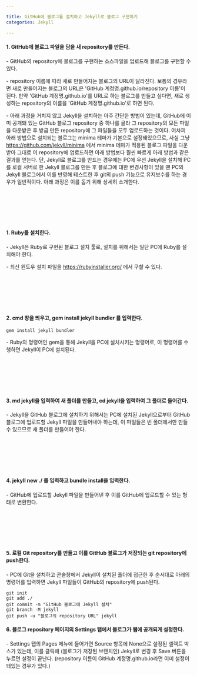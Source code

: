 ```yaml
---

title: GitHub에 블로그를 설치하고 Jekyll로 블로그 구현하기
categories: Jekyll

---
```



#### 1. GitHub에 블로그 파일을 담을 새 repository를 만든다.

\- GitHub의 repository에 블로그를 구현하는 소스파일을 업로드해 블로그를 구현할 수 있다. 

\- repository 이름에 따라 새로 만들어지는 블로그의 URL이 달라진다. 보통의 경우라면 새로 만들어지는 블로그의 URL은 'GitHub 계정명.github.io/repository 이름'이 된다. 만약 'GitHub 계정명.github.io'를 URL로 하는 블로그를 만들고 싶다면, 새로 생성하는 repository의 이름을 'GitHub 계정명.github.io'로 하면 된다.

\- 아래 과정을 거치지 않고 Jekyll을 설치하는 아주 간단한 방법이 있는데, GitHub에 이미 공개돼 있는 GitHub 블로그 repository 중 하나를 골라 그 repository의 모든 파일을 다운받은 후 방금 만든 repository에 그 파일들을 
모두 업로드하는 것이다. 어차피 아래 방법으로 설치되는 블로그는 minima 테마가 기본으로 설정돼있으므로, 사실 그냥 https://github.com/jekyll/minima 에서 minima 테마가 적용된 블로그 파일을 다운받아 
그대로 이 repository에 업로드하면 아래 방법보다 훨씬 빠르게 아래 방법과 같은 결과를 얻는다. 단, Jekyll로 블로그를 만드는 경우에는 PC에 우선 Jekyll을 설치해 PC를 로컬 서버로 한 Jekyll 블로그를
만든 후 블로그에 대한 변경사항이 있을 땐 PC의 Jekyll 블로그에서 이를 반영해 테스트한 후 git의 push 기능으로 유지보수를 하는 경우가 일반적이다. 아래 과정은 이를 돕기 위해 상세히 소개한다.


<br><br><br><br><br>  



#### 1. Ruby를 설치한다.

\- Jekyll은 Ruby로 구현된 블로그 설치 툴로, 설치를 위해서는 일단 PC에 Ruby를 설치해야 한다.

\- 최신 윈도우 설치 파일을 <https://rubyinstaller.org/> 에서 구할 수 있다.

  
  
<br><br><br><br><br>  
  
  

#### 2. cmd 창을 띄우고, gem install jekyll bundler 를 입력한다.

```
gem install jekyll bundler
```

\- Ruby의 명령어인 gem을 통해 Jekyll을 PC에 설치시키는 명령어로, 이 명령어를 수행하면 Jekyll이 PC에 설치된다.



  
  <br><br><br><br><br>
  
  
  
#### 3. md jekyll을 입력하여 새 폴더를 만들고, cd jekyll을 입력하여 그 폴더로 들어간다.

\- Jekyll을 GitHub 블로그에 설치하기 위해서는 PC에 설치된 Jekyll으로부터 GitHub 블로그에 업로드할 Jekyll 파일을 만들어내야 하는데, 이 파일들은 빈 폴더에서만 만들 수 있으므로 새 폴더를 만들어야 한다.


  
  <br><br><br><br><br>
  
  
  
#### 4. jekyll new ./ 를 입력하고 bundle install을 입력한다.

\- GitHub에 업로드할 Jekyll 파일을 만들어낸 후 이를 GitHub에 업로드할 수 있는 형태로 변환한다.


  
  
  <br><br><br><br><br>
  
  
  

#### 5. 로컬 Git repository를 만들고 이를 GitHub 블로그가 저장되는 git repository에 push한다.

\- PC에 Git을 설치하고 콘솔창에서 Jekyll이 설치된 폴더에 접근한 후 순서대로 아래의 명령어를 입력하면 Jekyll 파일들이 GitHub의 repository에 push된다.

```
git init
git add ./
git commit -m "GitHub 블로그에 Jekyll 설치"
git branch -M jekyll
git push -u "블로그의 repository URL" jekyll
```



#### 6. 블로그 repository 페이지의 Settings 탭에서 블로그가 웹에 공개되게 설정한다.

\- Settings 탭의 Pages 메뉴에 들어가면 Source 항목에 None으로 설정된 셀렉트 박스가 있는데, 이를 클릭해 (블로그가 저장된 브랜치인) Jekyll로 변경 후 Save 버튼을 누르면 설정이 끝난다. (repository 이름이 GitHub 계정명.github.io라면 이미 설정이 돼있는 경우가 있다.)
